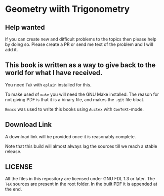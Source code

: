 # Geometry wiith Trigonometry

## Help wanted
If you can create new and difficult problems to the topics then please help by
doing so. Please create a PR or send me text of the problem and I will add it.

## This book is written as a way to give back to the world for what I have received.

You need `TeX` with `eplain` installed for this.

To make used of
`make` you will need the GNU Make installed. The reason for not giving PDF is that it is
a binary file, and makes the `.git` file bloat.

`Emacs` was used to write this books using `Auctex` with `ConTeXt`-mode.

## Download Link

A download link will be provided once it is reasonably complete.

Note that this build will almost always lag the sources till we reach a stable release.

## LICENSE
All the files in this repository are licensed under GNU FDL 1.3 or later. The `TeX` sources are
present in the root folder. In the built PDF it is appended at the end.
